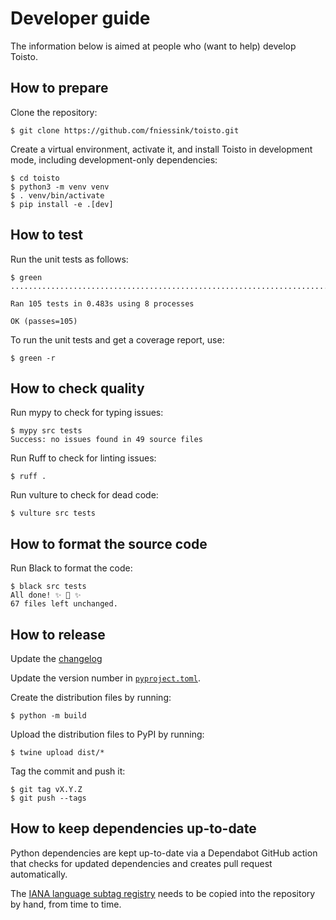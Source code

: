 # Developer guide

The information below is aimed at people who (want to help) develop Toisto.

## How to prepare

Clone the repository:

```console
$ git clone https://github.com/fniessink/toisto.git
```

Create a virtual environment, activate it, and install Toisto in development mode, including development-only dependencies:

```console
$ cd toisto
$ python3 -m venv venv
$ . venv/bin/activate
$ pip install -e .[dev]
```

## How to test

Run the unit tests as follows:

```console
$ green
.........................................................................................................

Ran 105 tests in 0.483s using 8 processes

OK (passes=105)
```

To run the unit tests and get a coverage report, use:

```console
$ green -r
```

## How to check quality

Run mypy to check for typing issues:

```console
$ mypy src tests
Success: no issues found in 49 source files
```

Run Ruff to check for linting issues:

```console
$ ruff .
```

Run vulture to check for dead code:

```console
$ vulture src tests
```

## How to format the source code

Run Black to format the code:

```console
$ black src tests
All done! ✨ 🍰 ✨
67 files left unchanged.
```

## How to release

Update the [changelog](../CHANGELOG.md)

Update the version number in [`pyproject.toml`](../pyproject.toml).

Create the distribution files by running:

```console
$ python -m build
```

Upload the distribution files to PyPI by running:

```console
$ twine upload dist/*
```

Tag the commit and push it:

```console
$ git tag vX.Y.Z
$ git push --tags
```

## How to keep dependencies up-to-date

Python dependencies are kept up-to-date via a Dependabot GitHub action that checks for updated dependencies and creates pull request automatically.

The [IANA language subtag registry](https://www.iana.org/assignments/language-subtag-registry) needs to be copied into the repository by hand, from time to time.
